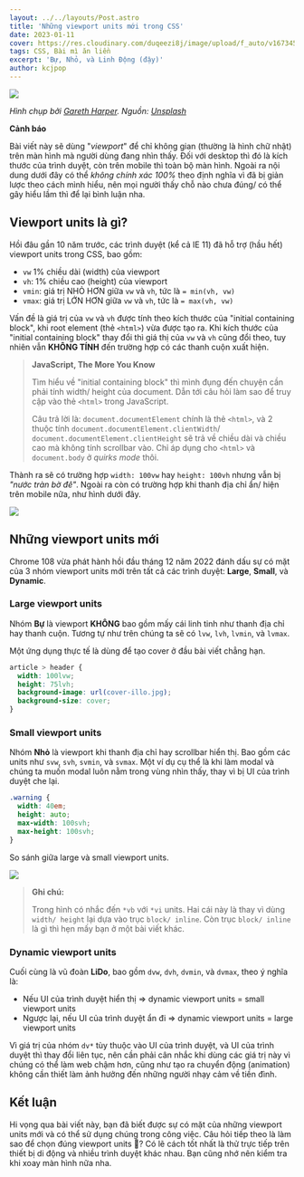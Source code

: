 ```yaml
---
layout: ../../layouts/Post.astro
title: 'Những viewport units mới trong CSS'
date: 2023-01-11
cover: https://res.cloudinary.com/duqeezi8j/image/upload/f_auto/v1673459845/ehkoo/photo-1472201248592-1241c92256ff.jpg
tags: CSS, Bài mì ăn liền
excerpt: 'Bự, Nhỏ, và Linh Động (đậy)'
author: kcjpop
---
```


![](https://res.cloudinary.com/duqeezi8j/image/upload/f_auto/v1673459845/ehkoo/photo-1472201248592-1241c92256ff.jpg)

_Hình chụp bởi [Gareth Harper](https://unsplash.com/@garethharper). Nguồn: [Unsplash](https://unsplash.com/photos/yACpBcInUos)_

**Cảnh báo**

Bài viết này sẽ dùng "_viewport_" để chỉ không gian (thường là hình chữ nhật) trên màn hình mà người dùng đang nhìn thấy. Đối với desktop thì đó là kích thước của trình duyệt, còn trên mobile thì toàn bộ màn hình. Ngoài ra nội dung dưới đây có thể _không chính xác 100%_ theo định nghĩa vì đã bị giản lược theo cách mình hiểu, nên mọi người thấy chỗ nào chưa đúng/ có thể gây hiểu lầm thì để lại bình luận nha.

## Viewport units là gì?

Hồi đâu gần 10 năm trước, các trình duyệt (kể cả IE 11) đã hỗ trợ (hầu hết) viewport units trong CSS, bao gồm:

- `vw` 1% chiều dài (width) của viewport
- `vh`: 1% chiều cao (height) của viewport
- `vmin`: giá trị NHỎ HƠN giữa `vw` và `vh`, tức là `= min(vh, vw)`
- `vmax`: giá trị LỚN HƠN giữa `vw` và `vh`, tức là `= max(vh, vw)`

Vấn đề là giá trị của `vw` và `vh` được tính theo kích thước của "initial containing block", khi root element (thẻ `<html>`) vừa được tạo ra. Khi kích thước của "initial containing block" thay đổi thì giá thị của `vw` và `vh` cũng đổi theo, tuy nhiên vẫn **KHÔNG TÍNH** đến trường hợp có các thanh cuộn xuất hiện.

> **JavaScript, The More You Know**
>
> Tìm hiểu về "initial containing block" thì mình đụng đến chuyện cần phải tính width/ height của document. Dẫn tới câu hỏi làm sao để truy cập vào thẻ `<html>` trong JavaScript.
>
> Câu trả lời là: `document.documentElement` chính là thẻ `<html>`, và 2 thuộc tính `document.documentElement.clientWidth`/ `document.documentElement.clientHeight` sẽ trả về chiều dài và chiều cao mà không tính scrollbar vào. Chỉ áp dụng cho `<html>` và `document.body` ở _quirks mode_ thôi.

Thành ra sẽ có trường hợp `width: 100vw` hay `height: 100vh` nhưng vẫn bị _"nước tràn bờ đê"_. Ngoài ra còn có trường hợp khi thanh địa chỉ ẩn/ hiện trên mobile nữa, như hình dưới đây.

![](https://res.cloudinary.com/duqeezi8j/image/upload/f_auto/v1673460127/ehkoo/100vh_problem.png)

## Những viewport units mới

Chrome 108 vừa phát hành hồi đầu tháng 12 năm 2022 đánh dấu sự có mặt của 3 nhóm viewport units mới trên tất cả các trình duyệt: **Large**, **Small**, và **Dynamic**.

### Large viewport units

Nhóm **Bự** là viewport **KHÔNG** bao gồm mấy cái linh tinh như thanh địa chỉ hay thanh cuộn. Tương tự như trên chúng ta sẽ có `lvw`, `lvh`, `lvmin`, và `lvmax`.

Một ứng dụng thực tế là dùng để tạo cover ở đầu bài viết chẳng hạn.

```css
article > header {
  width: 100lvw;
  height: 75lvh;
  background-image: url(cover-illo.jpg);
  background-size: cover;
}
```

### Small viewport units

Nhóm **Nhỏ** là viewport khi thanh địa chỉ hay scrollbar hiển thị. Bao gồm các units như `svw`, `svh`, `svmin`, và `svmax`. Một ví dụ cụ thể là khi làm modal và chúng ta muốn modal luôn nằm trong vùng nhìn thấy, thay vì bị UI của trình duyệt che lại.

```css
.warning {
  width: 40em;
  height: auto;
  max-width: 100svh;
  max-height: 100svh;
}
```

So sánh giữa large và small viewport units.

![](https://res.cloudinary.com/duqeezi8j/image/upload/f_auto/v1673460156/ehkoo/714b4e4d-0d28-467c-9571-6946ab487e35_viewports2.jpg)

> **Ghi chú:**
>
> Trong hình có nhắc đến `*vb` với `*vi` units. Hai cái này là thay vì dùng `width/ height` lại dựa vào trục `block/ inline`. Còn trục `block/ inline` là gì thì hẹn mấy bạn ở một bài viết khác.

### Dynamic viewport units

Cuối cùng là vũ đoàn **LiDo**, bao gồm `dvw`, `dvh`, `dvmin`, và `dvmax`, theo ý nghĩa là:

- Nếu UI của trình duyệt hiển thị => dynamic viewport units = small viewport units
- Ngược lại, nếu UI của trình duyệt ẩn đi => dynamic viewport units = large viewport units

Vì giá trị của nhóm `dv*` tùy thuộc vào UI của trình duyệt, và UI của trình duyệt thì thay đổi liên tục, nên cần phải cân nhắc khi dùng các giá trị này vì chúng có thể làm web chậm hơn, cũng như tạo ra chuyển động (animation) không cần thiết làm ảnh hưởng đến những người nhạy cảm về tiền đình.

## Kết luận

Hi vọng qua bài viết này, bạn đã biết được sự có mặt của những viewport units mới và có thể sử dụng chúng trong công việc. Câu hỏi tiếp theo là làm sao để chọn đúng viewport units 🤔? Có lẽ cách tốt nhất là thử trực tiếp trên thiết bị di động và nhiều trình duyệt khác nhau. Bạn cũng nhớ nên kiểm tra khi xoay màn hình nữa nha.
